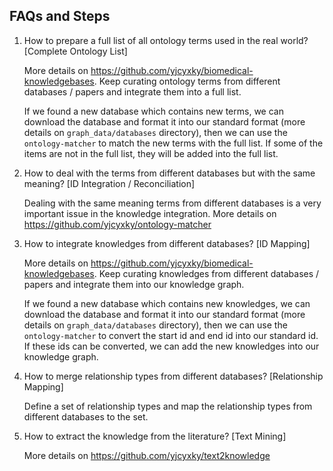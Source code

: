 ## FAQs and Steps

1. How to prepare a full list of all ontology terms used in the real world? [Complete Ontology List]

    More details on https://github.com/yjcyxky/biomedical-knowledgebases. Keep curating ontology terms from different databases / papers and integrate them into a full list.

    If we found a new database which contains new terms, we can download the database and format it into our standard format (more details on `graph_data/databases` directory), then we can use the `ontology-matcher` to match the new terms with the full list. If some of the items are not in the full list, they will be added into the full list.

2. How to deal with the terms from different databases but with the same meaning? [ID Integration / Reconciliation]

    Dealing with the same meaning terms from different databases is a very important issue in the knowledge integration. More details on https://github.com/yjcyxky/ontology-matcher

3. How to integrate knowledges from different databases? [ID Mapping]

    More details on https://github.com/yjcyxky/biomedical-knowledgebases. Keep curating knowledges from different databases / papers and integrate them into our knowledge graph.

    If we found a new database which contains new knowledges, we can download the database and format it into our standard format (more details on `graph_data/databases` directory), then we can use the `ontology-matcher` to convert the start id and end id into our standard id. If these ids can be converted, we can add the new knowledges into our knowledge graph.

4. How to merge relationship types from different databases? [Relationship Mapping]

    Define a set of relationship types and map the relationship types from different databases to the set.

5. How to extract the knowledge from the literature? [Text Mining]

    More details on https://github.com/yjcyxky/text2knowledge